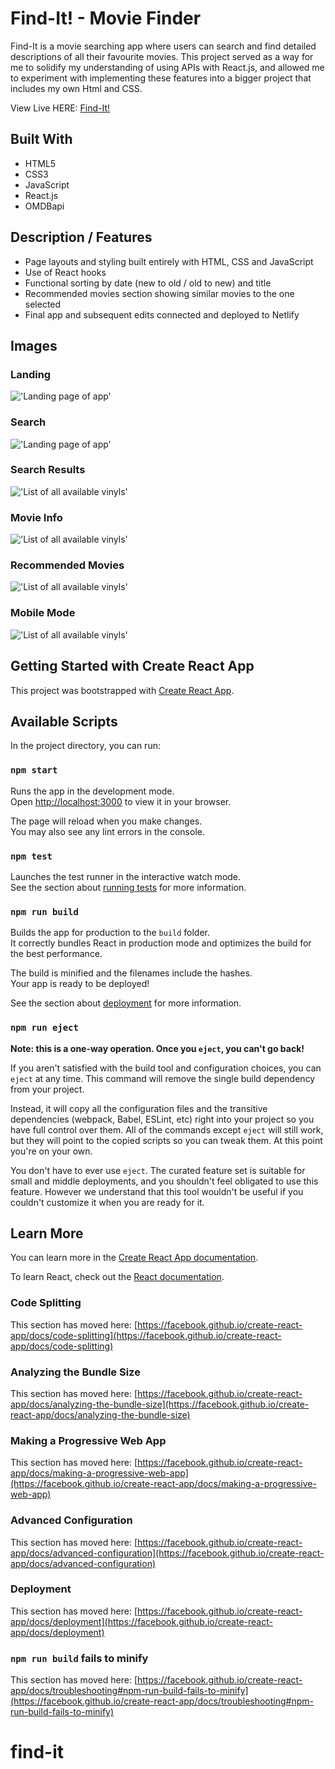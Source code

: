 # Find-It! - Movie Finder
Find-It is a movie searching app where users can search and find detailed descriptions of all their favourite movies. This project served as a way for me to solidify my understanding of using APIs with React.js, and allowed me to experiment with implementing these features into a bigger project that includes my own Html and CSS.

View Live HERE: [Find-It!](https://xenodochial-jackson-500304.netlify.app/)



## Built With
- HTML5
- CSS3
- JavaScript
- React.js
- OMDBapi


## Description / Features
- Page layouts and styling built entirely with HTML, CSS and JavaScript
- Use of React hooks
- Functional sorting by date (new to old / old to new) and title
- Recommended movies section showing similar movies to the one selected
- Final app and subsequent edits connected and deployed to Netlify




## Images



### Landing
!['Landing page of app'](https://github.com/JoshuaHaughton/find-it/blob/main/docs/Landing.png)


### Search
!['Landing page of app'](https://github.com/JoshuaHaughton/find-it/blob/main/docs/Search.png)


### Search Results
!['List of all available vinyls'](https://github.com/JoshuaHaughton/find-it/blob/main/docs/Search_Results.png)


### Movie Info
!['List of all available vinyls'](https://github.com/JoshuaHaughton/find-it/blob/main/docs/Movie_Info.png)


### Recommended Movies
!['List of all available vinyls'](https://github.com/JoshuaHaughton/find-it/blob/main/docs/Recommended_Movies.png)


### Mobile Mode
!['List of all available vinyls'](https://github.com/JoshuaHaughton/find-it/blob/main/docs/Mobile_Mode.png)






## Getting Started with Create React App

This project was bootstrapped with [Create React App](https://github.com/facebook/create-react-app).

## Available Scripts

In the project directory, you can run:

### `npm start`

Runs the app in the development mode.\
Open [http://localhost:3000](http://localhost:3000) to view it in your browser.

The page will reload when you make changes.\
You may also see any lint errors in the console.

### `npm test`

Launches the test runner in the interactive watch mode.\
See the section about [running tests](https://facebook.github.io/create-react-app/docs/running-tests) for more information.

### `npm run build`

Builds the app for production to the `build` folder.\
It correctly bundles React in production mode and optimizes the build for the best performance.

The build is minified and the filenames include the hashes.\
Your app is ready to be deployed!

See the section about [deployment](https://facebook.github.io/create-react-app/docs/deployment) for more information.

### `npm run eject`

**Note: this is a one-way operation. Once you `eject`, you can't go back!**

If you aren't satisfied with the build tool and configuration choices, you can `eject` at any time. This command will remove the single build dependency from your project.

Instead, it will copy all the configuration files and the transitive dependencies (webpack, Babel, ESLint, etc) right into your project so you have full control over them. All of the commands except `eject` will still work, but they will point to the copied scripts so you can tweak them. At this point you're on your own.

You don't have to ever use `eject`. The curated feature set is suitable for small and middle deployments, and you shouldn't feel obligated to use this feature. However we understand that this tool wouldn't be useful if you couldn't customize it when you are ready for it.

## Learn More

You can learn more in the [Create React App documentation](https://facebook.github.io/create-react-app/docs/getting-started).

To learn React, check out the [React documentation](https://reactjs.org/).

### Code Splitting

This section has moved here: [https://facebook.github.io/create-react-app/docs/code-splitting](https://facebook.github.io/create-react-app/docs/code-splitting)

### Analyzing the Bundle Size

This section has moved here: [https://facebook.github.io/create-react-app/docs/analyzing-the-bundle-size](https://facebook.github.io/create-react-app/docs/analyzing-the-bundle-size)

### Making a Progressive Web App

This section has moved here: [https://facebook.github.io/create-react-app/docs/making-a-progressive-web-app](https://facebook.github.io/create-react-app/docs/making-a-progressive-web-app)

### Advanced Configuration

This section has moved here: [https://facebook.github.io/create-react-app/docs/advanced-configuration](https://facebook.github.io/create-react-app/docs/advanced-configuration)

### Deployment

This section has moved here: [https://facebook.github.io/create-react-app/docs/deployment](https://facebook.github.io/create-react-app/docs/deployment)

### `npm run build` fails to minify

This section has moved here: [https://facebook.github.io/create-react-app/docs/troubleshooting#npm-run-build-fails-to-minify](https://facebook.github.io/create-react-app/docs/troubleshooting#npm-run-build-fails-to-minify)
# find-it
